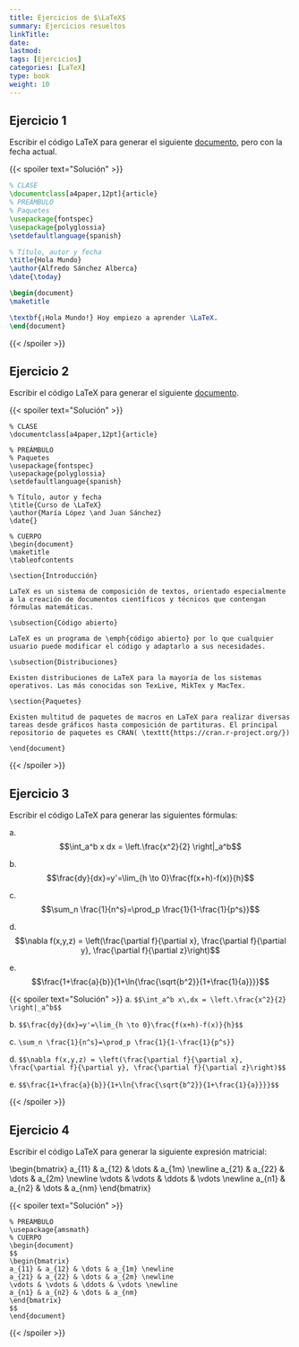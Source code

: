 ```yaml
---
title: Ejercicios de $\LaTeX$
summary: Ejercicios resueltos
linkTitle: 
date: 
lastmod:
tags: [Ejercicios]
categories: [LaTeX]
type: book
weight: 10
---
```


## Ejercicio 1

Escribir el código LaTeX para generar el siguiente [documento](doc/ejercicio1.pdf), pero con la fecha actual.

{{< spoiler text="Solución" >}}
```latex
% CLASE
\documentclass[a4paper,12pt]{article}
% PREÁMBULO
% Paquetes
\usepackage{fontspec}
\usepackage{polyglossia}
\setdefaultlanguage{spanish}

% Título, autor y fecha
\title{Hola Mundo}
\author{Alfredo Sánchez Alberca}
\date{\today}

\begin{document}
\maketitle

\textbf{¡Hola Mundo!} Hoy empiezo a aprender \LaTeX.
\end{document}
```
{{< /spoiler >}}

## Ejercicio 2

Escribir el código LaTeX para generar el siguiente [documento](doc/ejercicio2.pdf).

{{< spoiler text="Solución" >}}
```TeX
% CLASE
\documentclass[a4paper,12pt]{article}

% PREÁMBULO
% Paquetes
\usepackage{fontspec}
\usepackage{polyglossia}
\setdefaultlanguage{spanish}

% Título, autor y fecha
\title{Curso de \LaTeX}
\author{María López \and Juan Sánchez}
\date{}

% CUERPO
\begin{document}
\maketitle
\tableofcontents

\section{Introducción}

LaTeX es un sistema de composición de textos, orientado especialmente a la creación de documentos científicos y técnicos que contengan fórmulas matemáticas.

\subsection{Código abierto}

LaTeX es un programa de \emph{código abierto} por lo que cualquier usuario puede modificar el código y adaptarlo a sus necesidades.

\subsection{Distribuciones}

Existen distribuciones de LaTeX para la mayoría de los sistemas operativos. Las más conocidas son TexLive, MikTex y MacTex.

\section{Paquetes}

Existen multitud de paquetes de macros en LaTeX para realizar diversas tareas desde gráficos hasta composición de partituras. El principal repositorio de paquetes es CRAN( \texttt{https://cran.r-project.org/})

\end{document}
```
{{< /spoiler >}}

## Ejercicio 3

Escribir el código LaTeX para generar las siguientes fórmulas:

a. $$\int_a^b x dx = \left.\frac{x^2}{2} \right|_a^b$$

b. $$\frac{dy}{dx}=y'=\lim_{h \to 0}\frac{f(x+h)-f(x)}{h}$$

c. $$\sum_n \frac{1}{n^s}=\prod_p \frac{1}{1-\frac{1}{p^s}}$$

d. $$\nabla f(x,y,z) = \left(\frac{\partial f}{\partial x}, \frac{\partial f}{\partial y}, \frac{\partial f}{\partial z}\right)$$

e. $$\frac{1+\frac{a}{b}}{1+\ln{\frac{\sqrt{b^2}}{1+\frac{1}{a}}}}$$

{{< spoiler text="Solución" >}}
a. `$$\int_a^b x\,dx = \left.\frac{x^2}{2} \right|_a^b$$`

b. `$$\frac{dy}{dx}=y'=\lim_{h \to 0}\frac{f(x+h)-f(x)}{h}$$`

c. `\sum_n \frac{1}{n^s}=\prod_p \frac{1}{1-\frac{1}{p^s}}`

d. `$$\nabla f(x,y,z) = \left(\frac{\partial f}{\partial x}, \frac{\partial f}{\partial y}, \frac{\partial f}{\partial z}\right)$$`

e. `$$\frac{1+\frac{a}{b}}{1+\ln{\frac{\sqrt{b^2}}{1+\frac{1}{a}}}}$$`

{{< /spoiler >}}

## Ejercicio 4

Escribir el código LaTeX para generar la siguiente expresión matricial: 

\begin{bmatrix}
a_{11} & a_{12} & \dots & a_{1m} \newline
a_{21} & a_{22} & \dots & a_{2m} \newline
\vdots & \vdots & \ddots & \vdots \newline
a_{n1} & a_{n2} & \dots & a_{nm}
\end{bmatrix}


{{< spoiler text="Solución" >}}
```TeX
% PREÁMBULO
\usepackage{amsmath}
% CUERPO
\begin{document}
$$
\begin{bmatrix}
a_{11} & a_{12} & \dots & a_{1m} \newline
a_{21} & a_{22} & \dots & a_{2m} \newline
\vdots & \vdots & \ddots & \vdots \newline
a_{n1} & a_{n2} & \dots & a_{nm}
\end{bmatrix}
$$
\end{document}
```

{{< /spoiler >}}